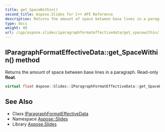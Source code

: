 ```yaml
---
title: get_SpaceWithin()
second_title: Aspose.Slides for C++ API Reference
description: Returns the amount of space between base lines in a paragraph. Read-only float.
type: docs
weight: 40
url: /cpp/aspose.slides/iparagraphformateffectivedata/get_spacewithin/
---
```

## IParagraphFormatEffectiveData::get_SpaceWithin() method


Returns the amount of space between base lines in a paragraph. Read-only **float**.

```cpp
virtual float Aspose::Slides::IParagraphFormatEffectiveData::get_SpaceWithin()=0
```

## See Also

* Class [IParagraphFormatEffectiveData](./)
* Namespace [Aspose::Slides](../)
* Library [Aspose.Slides](../../)